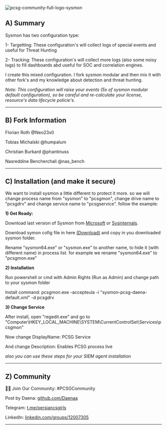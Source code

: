 ![pcsg-community-full-logo-sysmon](https://user-images.githubusercontent.com/58658008/229286833-0e6b0600-afdc-4ff2-8ee0-021f49e80835.gif)

## A) Summary

Sysmon has two configuration type:

1- Targetting: These configuration's will collect logs of special events and useful for Threat Hunting

2- Tracking: These configuration's will collect more logs (also some noisy logs) to fill dashboards abd useful for SOC and correlation engines.


I create this mixed configuration. I fork sysmon modular and then mix it with other fork's and my knowledge about detection and threat hunting.


*Note: This configuration will raise your events (5x of sysmon modular default configuration), so be careful and re-calculate your license, resource's data lifecycle policie's.*


-----
## B) Fork Information

Florian Roth @Neo23x0

Tobias Michalski @humpalum

Christian Burkard @phantinuss

Nasreddine Bencherchali @nas_bench


-----
## C) Installation (and make it secure)

We want to install sysmon a little different to protect it more. so we will change process name from "sysmon" to "pcsgmon", change drive name to "pcsgdrv" and change service name to "pcsgservice". follow the example:

**1) Get Ready:**

Download last version of Sysmon from [Microsoft](https://learn.microsoft.com/en-us/sysinternals/downloads/sysmon) or [Sysinternals](https://download.sysinternals.com/files/Sysmon.zip).

Download symon cofig file in here [(Download)](https://github.com/pcsg-community/sysmon-config/blob/main/sysmon-pcsg-daena-default.xml) and copy in you downloaded sysmon folder.

Rename "sysmon64.exe" or "sysmon.exe" to another name, to hide it (with different name) in process list. for example we rename "sysmon64.exe" to "pcsgmon.exe"

**2) Installation**

Run powershell or cmd with Admin Rights (Run as Admin) and change path to your sysmon folder

Install command: pcsgmon.exe -accepteula -i "sysmon-pcsg-daena-default.xml" -d pcsgdrv

**3) Change Service**

After install, open "regedit.exe" and go to "Computer\HKEY_LOCAL_MACHINE\SYSTEM\CurrentControlSet\Services\pcsgmon"

Now change DisplayName: PCSG Service

And change Description: Enables PCSG process live



*also you can use these steps for your SIEM agent installation*


-----
## Z) Community

👩‍💻 Join Our Community: #PCSGCommunity

Post by Daena: [github.com/Daenaa](https://github.com/Daenaa)

Telegram: [t.me/persiancsgirls](https://t.me/persiancsgirls)

LinkedIn: [linkedin.com/groups/12007305](https://linkedin.com/groups/12007305)

-----
